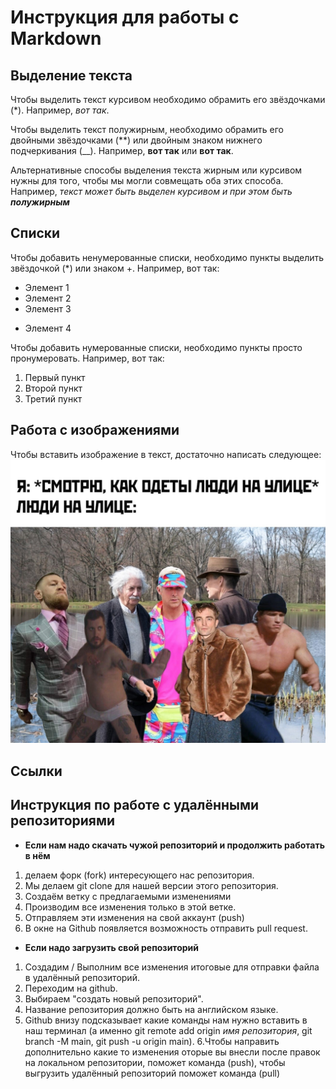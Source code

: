 # Инструкция для работы с Markdown

## Выделение текста
Чтобы выделить текст курсивом необходимо обрамить его звёздочками (*). Например, *вот так*.

Чтобы выделить текст полужирным, необходимо обрамить его двойными звёздочками (**) или двойным знаком нижнего подчеркивания (__). 
Например, **вот так** или __вот так__.

Альтернативные способы выделения текста жирным или курсивом нужны для того, чтобы мы могли совмещать оба этих способа. Например, _текст может быть выделен курсивом и при этом быть **полужирным**_

## Списки

Чтобы добавить ненумерованные списки, необходимо пункты выделить звёздочкой (*) или знаком +.
Например, вот так:
* Элемент 1
* Элемент 2
* Элемент 3
+ Элемент 4

Чтобы добавить нумерованные списки, необходимо пункты просто пронумеровать.
Например, вот так:
1. Первый пункт
2. Второй пункт
3. Третий пункт

## Работа с изображениями

Чтобы вставить изображение в текст, достаточно написать следующее:
![Такая погода!](photo.jpg)

## Ссылки

## Инструкция по работе с удалёнными репозиториями

* __Если нам надо скачать чужой репозиторий и продолжить работать в нём__
1. делаем форк (fork) интересующего нас репозитория.
2. Мы делаем git clone для нашей версии этого репозитория.
3. Создаём ветку с предлагаемыми изменениями
4. Производим все изменения только в этой ветке.
5. Отправляем эти изменения на свой аккаунт (push)
6. В окне на Github появляется возможность отправить pull request.

- __Если надо загрузить свой репозиторий__
1. Создадим / Выполним все изменения итоговые для отправки файла в  удалённый репозиторий.
2. Переходим на github.
3. Выбираем "создать новый репозиторий".
4. Название репозитория должно быть на английском языке.
5. Github внизу подсказывает какие команды нам нужно вставить в наш терминал (а именно git remote add origin *имя репозитория*, git branch -M main, git push -u origin main).
6.Чтобы направить дополнительно какие то изменения оторые вы внесли после правок на локальном репозитории, поможет команда (push), чтобы выгрузить удалённый репозиторий поможет команда (pull)
